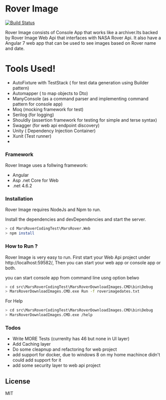 # Rover Image 

[![Build Status](https://travis-ci.org/joemccann/dillinger.svg?branch=master)](https://travis-ci.org/joemccann/dillinger)

Rover Image consists of Console App that works like a archiver.Its backed by Rover Image Web Api that interfaces with NASA Rover Api. It also have a Angular 7 web app that can be used to see images based on Rover name and date.

# Tools Used!

  - AutoFixture with TestStack ( for test data generation using Builder pattern)
  - Automapper ( to map objects to Dto)
  - ManyConsole (as a command parser and implementing command pattern for console app)
  - Moq (mocking framework for test)
  - Serilog (for logging)
  - Shouldly (assertion framework for testing for simple and terse syntax)
  - Swagger (for web api endpoint discovery)
  - Unity ( Dependency Injection Container)
  - Xunit (Test runner)
  - 



### Framework

Rover Image uses a follwing framework:

* Angular
* Asp .net Core for Web
* .net 4.6.2



### Installation

Rover Image requires NodeJs and Npm to run.

Install the dependencies and devDependencies and start the server.

```sh
> cd MarsRoverCodingTest\MarsRover.Web
> npm install 
```


### How to Run ?
Rover Image is very easy to run.
First start your Web Api project under http://localhost:59582/, Then you can start your web app or console app or both. 

you can start console app from command line usng option belwo
```sh
> cd src\MarsRoverCodingTest\MarsRoverDownloadImages.CMD\bin\Debug
> MarsRoverDownloadImages.CMD.exe Run -f roverimagedates.txt
```
For Help
```sh
> cd src\MarsRoverCodingTest\MarsRoverDownloadImages.CMD\bin\Debug
> MarsRoverDownloadImages.CMD.exe /help
```

### Todos

 - Write MORE Tests (currenlty has 46 but none in UI layer)
 - Add Caching layer
 - Do some cleapnup and refactoring for web project
 - add support for docker, due to windows 8 on my home machince didn't could add support for it
 - add some security layer to web api project
 

License
----

MIT



